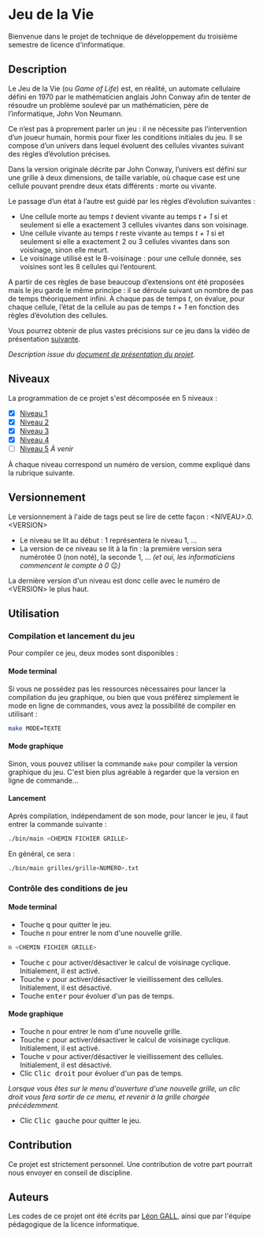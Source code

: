 # Jeu de la Vie

Bienvenue dans le projet de technique de développement du troisième semestre de licence d'informatique.

## Description

Le Jeu de la Vie (ou _Game of Life_) est, en réalité, un automate cellulaire défini en 1970 par le mathématicien anglais John Conway afin de tenter de résoudre un problème soulevé par un mathématicien, père de l’informatique, John Von Neumann.

Ce n’est pas à proprement parler un jeu : il ne nécessite pas l’intervention d’un joueur humain, hormis pour fixer les conditions initiales du jeu. Il se compose d’un univers dans lequel évoluent des cellules vivantes suivant des règles d’évolution précises.

Dans la version originale décrite par John Conway, l’univers est défini sur une grille à deux dimensions, de taille variable, où chaque case est une cellule pouvant prendre deux états différents : morte ou vivante.

Le passage d’un état à l’autre est guidé par les règles d’évolution suivantes :

- Une cellule morte au temps _t_ devient vivante au temps _t + 1_ si et seulement si elle a exactement 3 cellules vivantes dans son voisinage.
- Une cellule vivante au temps _t_ reste vivante au temps _t + 1_ si et seulement si elle a exactement 2 ou 3 cellules vivantes dans son voisinage, sinon elle meurt.
- Le voisinage utilisé est le 8-voisinage : pour une cellule donnée, ses voisines sont les 8 cellules qui l’entourent.

A partir de ces règles de base beaucoup d’extensions ont été proposées mais le jeu garde le même principe : il se déroule suivant un nombre de pas de temps théoriquement infini. À chaque pas de temps _t_, on évalue, pour chaque cellule, l’état de la cellule au pas de temps _t + 1_ en fonction des règles d’évolution des cellules.

Vous pourrez obtenir de plus vastes précisions sur ce jeu dans la vidéo de présentation [suivante](https://youtu.be/S-W0NX97DB0).

_Description issue du [document de présentation du projet](https://moodle.unistra.fr/pluginfile.php/557566/mod_resource/content/0/Sujets_de_TP/presentation.pdf)._

## Niveaux

La programmation de ce projet s'est décomposée en 5 niveaux :

- [x] [Niveau 1](https://moodle.unistra.fr/pluginfile.php/557570/mod_resource/content/5/GoL_niveau1.pdf)
- [x] [Niveau 2](https://moodle.unistra.fr/pluginfile.php/557571/mod_resource/content/7/GoL_niveau2.pdf)
- [x] [Niveau 3](https://moodle.unistra.fr/pluginfile.php/557572/mod_resource/content/5/GoL_niveau3.pdf)
- [x] [Niveau 4](https://moodle.unistra.fr/pluginfile.php/557573/mod_resource/content/5/GoL_niveau4.pdf)
- [ ] [Niveau 5]() _À venir_

À chaque niveau correspond un numéro de version, comme expliqué dans la rubrique suivante.

## Versionnement

Le versionnement à l'aide de tags peut se lire de cette façon : \<NIVEAU\>.0.\<VERSION\>

- Le niveau se lit au début : 1 représentera le niveau 1, ...
- La version de ce niveau se lit à la fin : la première version sera numérotée 0 (non noté), la seconde 1, ... _(et oui, les informaticiens commencent le compte à 0_ :wink:_)_

La dernière version d'un niveau est donc celle avec le numéro de \<VERSION\> le plus haut.

## Utilisation
### Compilation et lancement du jeu

Pour compiler ce jeu, deux modes sont disponibles :

#### Mode terminal

Si vous ne possédez pas les ressources nécessaires pour lancer la compilation du jeu graphique, ou bien que vous préférez simplement le mode en ligne de commandes, vous avez la possibilité de compiler en utilisant :

```bash
make MODE=TEXTE
```

#### Mode graphique

Sinon, vous pouvez utiliser la commande `make` pour compiler la version graphique du jeu. C'est bien plus agréable à regarder que la version en ligne de commande...

#### Lancement

Après compilation, indépendament de son mode, pour lancer le jeu, il faut entrer la commande suivante :
```bash
./bin/main <CHEMIN FICHIER GRILLE>
```
En général, ce sera :
```bash
./bin/main grilles/grille<NUMERO>.txt
```

### Contrôle des conditions de jeu

#### Mode terminal

- Touche <kbd>q</kbd> pour quitter le jeu.
- Touche <kbd>n</kbd> pour entrer le nom d'une nouvelle grille.
```bash
n <CHEMIN FICHIER GRILLE>
```
- Touche <kbd>c</kbd> pour activer/désactiver le calcul de voisinage cyclique. Initialement, il est activé.
- Touche <kbd>v</kbd> pour activer/désactiver le vieillissement des cellules. Initialement, il est désactivé.
- Touche <kbd>enter</kbd> pour évoluer d'un pas de temps.

#### Mode graphique

- Touche <kbd>n</kbd> pour entrer le nom d'une nouvelle grille.
- Touche <kbd>c</kbd> pour activer/désactiver le calcul de voisinage cyclique. Initialement, il est activé.
- Touche <kbd>v</kbd> pour activer/désactiver le vieillissement des cellules. Initialement, il est désactivé.
- Clic <kbd>Clic droit</kbd> pour évoluer d'un pas de temps.

_Lorsque vous êtes sur le menu d'ouverture d'une nouvelle grille, un clic droit vous fera sortir de ce menu, et revenir à la grille chargée précédemment._
- Clic <kbd>Clic gauche</kbd> pour quitter le jeu.

## Contribution

Ce projet est strictement personnel. Une contribution de votre part pourrait nous envoyer en conseil de discipline.

## Auteurs

Les codes de ce projet ont été écrits par [Léon GALL](@lgall), ainsi que par l'équipe pédagogique de la licence informatique.
